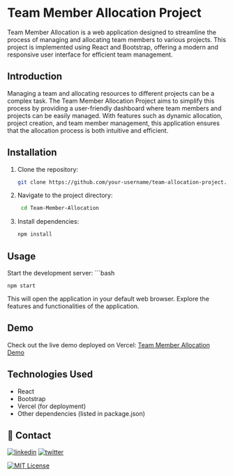# Team Member Allocation Project

Team Member Allocation is a web application designed to streamline the process of managing and allocating team members to various projects. This project is implemented using React and Bootstrap, offering a modern and responsive user interface for efficient team management.

## Introduction

Managing a team and allocating resources to different projects can be a complex task. The Team Member Allocation Project aims to simplify this process by providing a user-friendly dashboard where team members and projects can be easily managed. With features such as dynamic allocation, project creation, and team member management, this application ensures that the allocation process is both intuitive and efficient.

## Installation

1. Clone the repository:
    ```bash
   git clone https://github.com/your-username/team-allocation-project.git
2. Navigate to the project directory:
   ```bash
    cd Team-Member-Allocation
3. Install dependencies:
    ```bash
    npm install

## Usage
Start the development server:
    ```bash
    
    npm start
This will open the application in your default web browser.
Explore the features and functionalities of the application.

## Demo
Check out the live demo deployed on Vercel: [Team Member Allocation Demo](https://team-member-allocation-virid.vercel.app/)

## Technologies Used
- React
- Bootstrap
- Vercel (for deployment)
- Other dependencies (listed in package.json)

## 🔗 Contact
[![linkedin](https://img.shields.io/badge/linkedin-0A66C2?style=for-the-badge&logo=linkedin&logoColor=white)](https://www.linkedin.com/in/shreya-sri-a83a20205/)
[![twitter](https://img.shields.io/badge/twitter-1DA1F2?style=for-the-badge&logo=twitter&logoColor=white)](https://twitter.com/ShreyaS64190849)



[![MIT License](https://img.shields.io/badge/License-MIT-green.svg)](https://choosealicense.com/licenses/mit/)

